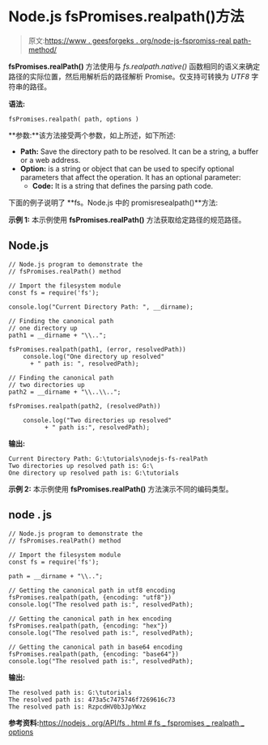 # Node.js fsPromises.realpath()方法

> 原文:[https://www . geesforgeks . org/node-js-fspromiss-real path-method/](https://www.geeksforgeeks.org/node-js-fspromises-realpath-method/)

**fsPromises.realPath()** 方法使用与 *fs.realpath.native()* 函数相同的语义来确定路径的实际位置，然后用解析后的路径解析 Promise。仅支持可转换为 *UTF8* 字符串的路径。

**语法:**

```
fsPromises.realpath( path, options )

```

**参数:**该方法接受两个参数，如上所述，如下所述:

*   **Path:** Save the directory path to be resolved. It can be a string, a buffer or a web address.
*   **Option:** is a string or object that can be used to specify optional parameters that affect the operation. It has an optional parameter:
    *   **Code:** It is a string that defines the parsing path code.

下面的例子说明了 **fs。Node.js 中的 promisresealpath()**方法:

**示例 1:** 本示例使用 **fsPromises.realPath()** 方法获取给定路径的规范路径。

## Node.js

```
// Node.js program to demonstrate the 
// fsPromises.realPath() method 

// Import the filesystem module 
const fs = require('fs'); 

console.log("Current Directory Path: ", __dirname); 

// Finding the canonical path 
// one directory up 
path1 = __dirname + "\\.."; 

fsPromises.realpath(path1, (error, resolvedPath)) 
    console.log("One directory up resolved"
      + " path is: ", resolvedPath); 

// Finding the canonical path 
// two directories up 
path2 = __dirname + "\\..\\.."; 

fsPromises.realpath(path2, (resolvedPath)) 

    console.log("Two directories up resolved"
          + " path is:", resolvedPath); 

```

**输出:**

```
Current Directory Path: G:\tutorials\nodejs-fs-realPath
Two directories up resolved path is: G:\
One directory up resolved path is: G:\tutorials
```

**示例 2:** 本示例使用 **fsPromises.realPath()** 方法演示不同的编码类型。

## node . js

```
// Node.js program to demonstrate the 
// fsPromises.realPath() method 

// Import the filesystem module 
const fs = require('fs'); 

path = __dirname + "\\.."; 

// Getting the canonical path in utf8 encoding 
fsPromises.realpath(path, {encoding: "utf8"})
console.log("The resolved path is:", resolvedPath); 

// Getting the canonical path in hex encoding 
fsPromises.realpath(path, {encoding: "hex"}) 
console.log("The resolved path is:", resolvedPath); 

// Getting the canonical path in base64 encoding 
fsPromises.realpath(path, {encoding: "base64"})
console.log("The resolved path is:", resolvedPath); 
```

**输出:**

```
The resolved path is: G:\tutorials
The resolved path is: 473a5c7475746f7269616c73
The resolved path is: RzpcdHV0b3JpYWxz
```

**参考资料:**[https://nodejs . org/API/fs . html # fs _ fspromises _ realpath _ options](https://nodejs.org/api/fs.html#fs_fspromises_realpath_path_options)